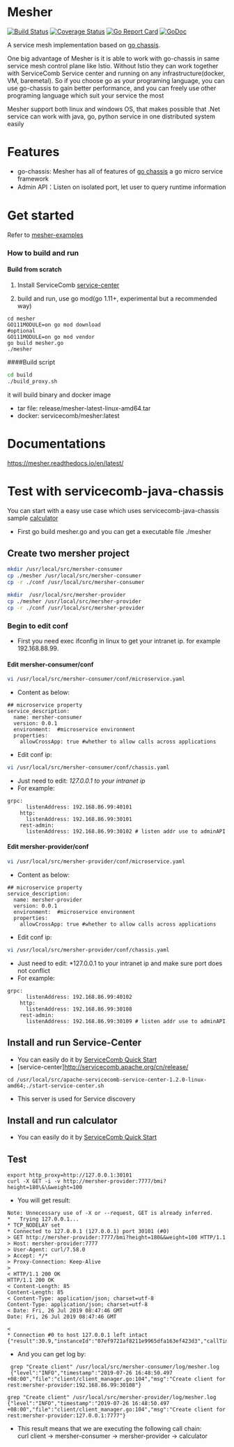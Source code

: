 # Mesher

[![Build Status](https://travis-ci.org/apache/servicecomb-mesher.svg?branch=master)](https://travis-ci.org/apache/servicecomb-mesher) [![Coverage Status](https://coveralls.io/repos/github/apache/servicecomb-mesher/badge.svg?branch=master)](https://coveralls.io/github/apache/servicecomb-mesher?branch=master) [![Go Report Card](https://goreportcard.com/badge/github.com/apache/servicecomb-mesher)](https://goreportcard.com/report/github.com/apache/servicecomb-mesher) [![GoDoc](https://godoc.org/github.com/apache/servicecomb-mesher?status.svg)](https://godoc.org/github.com/apache/servicecomb-mesher) 

A service mesh implementation based on [go chassis](https://github.com/go-chassis/go-chassis).

One big advantage of Mesher is it is able to 
work with go-chassis in same service mesh control plane like Istio. Without Istio they can work 
together with ServiceComb Service center and running on any infrastructure(docker, VM, baremetal). 
So if you choose go as your programing language, you can use go-chassis to gain better performance, and you can freely use 
other programing language which suit your service the most

Mesher support both linux and windows OS, 
that makes possible that .Net service can work with java, go, python service in one distributed system easily

# Features
- go-chassis: Mesher has all of features of [go chassis](https://github.com/go-chassis/go-chassis)
a go micro service framework
- Admin API：Listen on isolated port, let user to query runtime information 


# Get started
Refer to [mesher-examples](https://github.com/go-mesh/mesher-examples)

### How to build and run
#### Build from scratch
1. Install ServiceComb [service-center](https://github.com/ServiceComb/service-center/releases)

2. build and run, use go mod(go 1.11+, experimental but a recommended way)
```shell
cd mesher
GO111MODULE=on go mod download
#optional
GO111MODULE=on go mod vendor
go build mesher.go
./mesher
```
####Build script
```bash
cd build
./build_proxy.sh

```
it will build binary and docker image
- tar file: release/mesher-latest-linux-amd64.tar
- docker: servicecomb/mesher:latest

# Documentations

https://mesher.readthedocs.io/en/latest/

# Test with servicecomb-java-chassis
You can start with a easy use case which uses servicecomb-java-chassis sample [calculator](https://github.com/apache/servicecomb-java-chassis/tree/master/samples/bmi/calculator)

* First go build mesher.go and you can get a executable file ./mesher
## Create two mersher project
```bash
mkdir /usr/local/src/mersher-consumer
cp ./mesher /usr/local/src/mersher-consumer
cp -r ./conf /usr/local/src/mersher-consumer

mkdir  /usr/local/src/mersher-provider
cp ./mesher /usr/local/src/mersher-provider
cp -r ./conf /usr/local/src/mersher-provider
```
### Begin to edit conf
- First you need exec ifconfig in linux to get your intranet ip.
for example 192.168.88.99.
#### Edit  mersher-consumer/conf
```bash
vi /usr/local/src/mersher-consumer/conf/microservice.yaml
```
- Content as below:
```
## microservice property
service_description:
  name: mersher-consumer
  version: 0.0.1
  environment:  #microservice environment
  properties:
    allowCrossApp: true #whether to allow calls across applications
```
- Edit conf ip:
```bash
vi /usr/local/src/mersher-consumer/conf/chassis.yaml
```
- Just need to edit:
*127.0.0.1 to your intranet ip*
- For example:
```
grpc:
      listenAddress: 192.168.86.99:40101
    http:
      listenAddress: 192.168.86.99:30101
    rest-admin:
      listenAddress: 192.168.86.99:30102 # listen addr use to adminAPI
```
#### Edit  mersher-provider/conf
```bash
vi /usr/local/src/mersher-provider/conf/microservice.yaml
```
- Content as below:
```
## microservice property
service_description:
  name: mersher-provider
  version: 0.0.1
  environment:  #microservice environment
  properties:
    allowCrossApp: true #whether to allow calls across applications
```
- Edit conf ip:
```bash
vi /usr/local/src/mersher-provider/conf/chassis.yaml
```
- Just need to edit:
*127.0.0.1 to your intranet ip and make sure port does not conflict 
- For example:
```
grpc:
      listenAddress: 192.168.86.99:40102
    http:
      listenAddress: 192.168.86.99:30108
    rest-admin:
      listenAddress: 192.168.86.99:30109 # listen addr use to adminAPI
```
## Install and run Service-Center 
- You can easily do it by [ServiceComb Quick Start](http://servicecomb.apache.org/cn/docs/quick-start/)
- [service-center]http://servicecomb.apache.org/cn/release/
```
cd /usr/local/src/apache-servicecomb-service-center-1.2.0-linux-amd64;./start-service-center.sh
```
- This server is used for Service discovery

## Install and run calculator
- You can easily do it by [ServiceComb Quick Start](http://servicecomb.apache.org/cn/docs/quick-start/)
## Test 
```
export http_proxy=http://127.0.0.1:30101
curl -X GET -i -v http://mersher-provider:7777/bmi?height=180\&\&weight=100
```
- You will get result:
```
Note: Unnecessary use of -X or --request, GET is already inferred.
*   Trying 127.0.0.1...
* TCP_NODELAY set
* Connected to 127.0.0.1 (127.0.0.1) port 30101 (#0)
> GET http://mersher-provider:7777/bmi?height=180&&weight=100 HTTP/1.1
> Host: mersher-provider:7777
> User-Agent: curl/7.58.0
> Accept: */*
> Proxy-Connection: Keep-Alive
>
< HTTP/1.1 200 OK
HTTP/1.1 200 OK
< Content-Length: 85
Content-Length: 85
< Content-Type: application/json; charset=utf-8
Content-Type: application/json; charset=utf-8
< Date: Fri, 26 Jul 2019 08:47:46 GMT
Date: Fri, 26 Jul 2019 08:47:46 GMT

<
* Connection #0 to host 127.0.0.1 left intact
{"result":30.9,"instanceId":"07ef9721af8211e9965dfa163ef423d3","callTime":"16:47:46"}
```

- And you can get log by:
```
 grep "Create client" /usr/local/src/mersher-consumer/log/mesher.log
 {"level":"INFO","timestamp":"2019-07-26 16:48:50.497 +08:00","file":"client/client_manager.go:104","msg":"Create client for rest:mersher-provider:192.168.86.99:30108"}
```
```
grep "Create client" /usr/local/src/mersher-provider/log/mesher.log
{"level":"INFO","timestamp":"2019-07-26 16:48:50.497 +08:00","file":"client/client_manager.go:104","msg":"Create client for rest:mersher-provider:127.0.0.1:7777"}
```
- This result means that we are executing the following call chain:  
curl client -> mersher-consumer -> mersher-provider -> calculator






